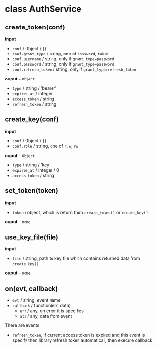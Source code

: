# class AuthService

## create_token(conf)

**input**

* `conf` / Object / {}
* `conf.grant_type` / string, one of `password`, `token`
* `conf.username` / string, only if `grant_type=password`
* `conf.password` / string, only if `grant_type=password`
* `conf.refresh_token` /  string, only if `grant_type=refresh_token`

**ouput** - `Object`

* `type` / string / 'bearer'
* `expires_at` / integer
* `access_token` / string
* `refresh_token` / string

## create_key(conf)

**input**

* `conf` / Object / {}
* `conf.role` / string, one of `r`, `w`, `rw`

**ouput** - `Object`

* `type` / string / 'key'
* `expires_at` / integer / 0
* `access_token` / string


## set_token(token)

**input**

* `token` / object, which is return from `create_token()` or `create_key()`

**ouput** - `none`

## use_key_file(file)

**input**

* `file` / string, path to key file which contains returned data from
  `create_key()`

**ouput** - `none`

## on(evt, callback)

* `evt` / string, event name
* `callback` / function(err, data)
    * `err` / any, on error it is specifies
    * `ata` / any, data from event

There are events

* `refresh_token`, if current access token is expired and this event is
   specify then library refresh token automaticall, then execute callback
